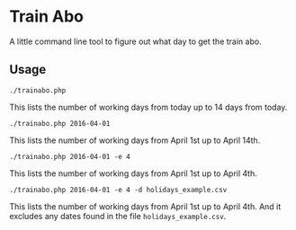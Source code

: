 Train Abo
=========

A little command line tool to figure out what day to get the train abo.


Usage
-----

```./trainabo.php```

This lists the number of working days from today up to 14 days from today.

```./trainabo.php 2016-04-01```

This lists the number of working days from April 1st up to April 14th.

```./trainabo.php 2016-04-01 -e 4```

This lists the number of working days from April 1st up to April 4th.

```./trainabo.php 2016-04-01 -e 4 -d holidays_example.csv```

This lists the number of working days from April 1st up to April 4th.
And it excludes any dates found in the file ```holidays_example.csv```.
